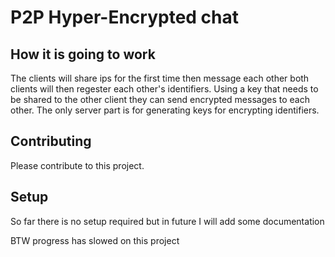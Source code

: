 # P2P Hyper-Encrypted chat
## How it is going to work
The clients will share ips for the first time then message each other both clients will then regester each other's identifiers.
Using a key that needs to be shared to the other client they can send encrypted messages to each other. The only server part is
for generating keys for encrypting identifiers.
## Contributing
Please contribute to this project.
## Setup
So far there is no setup required but in future I will add some documentation

BTW progress has slowed on this project 